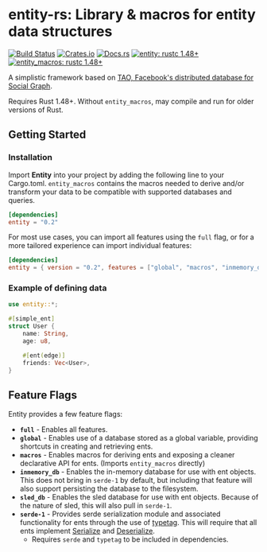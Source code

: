 # entity-rs: Library & macros for entity data structures

[![Build Status][build_img]][build_lnk]
[![Crates.io][crates_img]][crates_lnk]
[![Docs.rs][doc_img]][doc_lnk]
[![entity: rustc 1.48+]][Rust 1.48]
[![entity_macros: rustc 1.48+]][Rust 1.48]

[build_img]: https://github.com/chipsenkbeil/entity-rs/workflows/CI/badge.svg
[build_lnk]: https://github.com/chipsenkbeil/entity-rs/actions
[crates_img]: https://img.shields.io/crates/v/entity.svg
[crates_lnk]: https://crates.io/crates/entity
[doc_img]: https://docs.rs/entity/badge.svg
[doc_lnk]: https://docs.rs/entity
[entity: rustc 1.48+]: https://img.shields.io/badge/entity-rustc_1.48+-lightgray.svg
[entity_macros: rustc 1.48+]:
https://img.shields.io/badge/entity_macros-rustc_1.48+-lightgray.svg
[Rust 1.48]: https://blog.rust-lang.org/2020/11/19/Rust-1.48.html

A simplistic framework based on [TAO, Facebook's distributed database for Social Graph](https://www.usenix.org/system/files/conference/atc13/atc13-bronson.pdf).

Requires Rust 1.48+. Without `entity_macros`, may compile and run for
older versions of Rust.

## Getting Started

### Installation

Import **Entity** into your project by adding the following line to your
Cargo.toml. `entity_macros` contains the macros needed to derive and/or
transform your data to be compatible with supported databases and queries.

```toml
[dependencies]
entity = "0.2"
```

For most use cases, you can import all features using the `full` flag, or for
a more tailored experience can import individual features:

```toml
[dependencies]
entity = { version = "0.2", features = ["global", "macros", "inmemory_db"] }
```

### Example of defining data

```rust
use entity::*;

#[simple_ent]
struct User {
    name: String,
    age: u8,

    #[ent(edge)]
    friends: Vec<User>,
}
```

## Feature Flags

Entity provides a few feature flags:

* **`full`** - Enables all features.
* **`global`** - Enables use of a database stored as a global variable,
  providing shortcuts in creating and retrieving ents.
* **`macros`** - Enables macros for deriving ents and exposing a cleaner
  declarative API for ents. (Imports `entity_macros` directly)
* **`inmemory_db`** - Enables the in-memory database for use with ent objects.
  This does not bring in `serde-1` by default, but including that feature will
  also support persisting the database to the filesystem.
* **`sled_db`** - Enables the sled database for use with ent objects. Because
  of the nature of sled, this will also pull in `serde-1`.
* **`serde-1`** - Provides serde serialization module and associated functionality for ents
  through the use of [typetag](https://github.com/dtolnay/typetag). This will
  require that all ents implement [Serialize](https://docs.serde.rs/serde/trait.Serialize.html)
  and [Deserialize](https://docs.serde.rs/serde/trait.Deserialize.html).
  * Requires `serde` and `typetag` to be included in dependencies.
